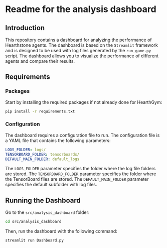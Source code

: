 # Readme for the analysis dashboard

## Introduction
This repository contains a dashboard for analyzing the performance of Hearthstone agents. The dashboard is based on the `Streamlit` framework and is designed to be used with log files generated by the `run_game.py` script. The dashboard allows you to visualize the performance of different agents and compare their results.

## Requirements
### Packages
Start by installing the required packages if not already done for HearthGym:
```bash
pip install -r requirements.txt
```

### Configuration
The dashboard requires a configuration file to run. The configuration file is a YAML file that contains the following parameters:

```yaml
LOGS_FOLDER: logs/
TENSORBOARD_FOLDER: tensorboards/
DEFAULT_MAIN_FOLDER: default_logs
```

The `LOGS_FOLDER` parameter specifies the folder where the log file folders are stored. The `TENSORBOARD_FOLDER` parameter specifies the folder where the TensorBoard files are stored. The `DEFAULT_MAIN_FOLDER` parameter specifies the default subfolder with log files.

## Running the Dashboard
Go to the `src/analysis_dashboard` folder:
```bash
cd src/analysis_dashboard
```


Then, run the dashboard with the following command:
```bash
streamlit run Dashboard.py
```


